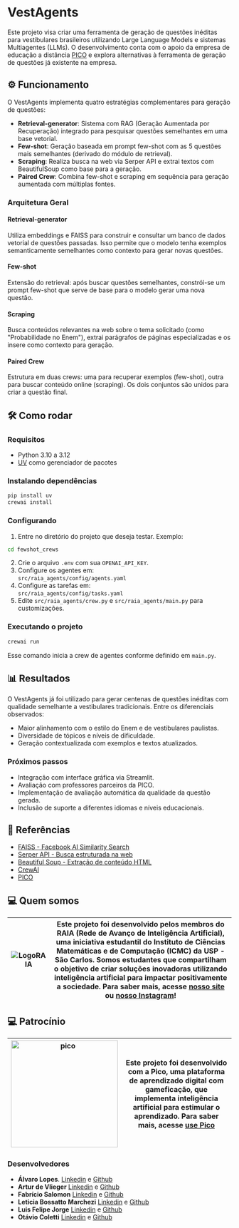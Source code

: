 
# VestAgents

Este projeto visa criar uma ferramenta de geração de questões inéditas para vestibulares brasileiros utilizando Large Language Models e sistemas Multiagentes (LLMs). O desenvolvimento conta com o apoio da empresa de educação a distância [PICO](https://www.usepico.com.br/) e explora alternativas à ferramenta de geração de questões já existente na empresa.

## ⚙️ Funcionamento

O VestAgents implementa quatro estratégias complementares para geração de questões:

- **Retrieval-generator**: Sistema com RAG (Geração Aumentada por Recuperação) integrado para pesquisar questões semelhantes em uma base vetorial.
- **Few-shot**: Geração baseada em prompt few-shot com as 5 questões mais semelhantes (derivado do módulo de retrieval).
- **Scraping**: Realiza busca na web via Serper API e extrai textos com BeautifulSoup como base para a geração.
- **Paired Crew**: Combina few-shot e scraping em sequência para geração aumentada com múltiplas fontes.

### Arquitetura Geral

#### Retrieval-generator

Utiliza embeddings e FAISS para construir e consultar um banco de dados vetorial de questões passadas. Isso permite que o modelo tenha exemplos semanticamente semelhantes como contexto para gerar novas questões.

#### Few-shot

Extensão do retrieval: após buscar questões semelhantes, constrói-se um prompt few-shot que serve de base para o modelo gerar uma nova questão.

#### Scraping

Busca conteúdos relevantes na web sobre o tema solicitado (como "Probabilidade no Enem"), extrai parágrafos de páginas especializadas e os insere como contexto para geração.

#### Paired Crew

Estrutura em duas crews: uma para recuperar exemplos (few-shot), outra para buscar conteúdo online (scraping). Os dois conjuntos são unidos para criar a questão final.

## 🛠️ Como rodar

### Requisitos

- Python 3.10 a 3.12
- [UV](https://docs.astral.sh/uv/) como gerenciador de pacotes

### Instalando dependências

```bash
pip install uv
crewai install
```

### Configurando

1. Entre no diretório do projeto que deseja testar. 
Exemplo:
```bash
cd fewshot_crews
```
2. Crie o arquivo `.env` com sua `OPENAI_API_KEY`.
3. Configure os agentes em:  
   `src/raia_agents/config/agents.yaml`
4. Configure as tarefas em:  
   `src/raia_agents/config/tasks.yaml`
5. Edite `src/raia_agents/crew.py` e `src/raia_agents/main.py` para customizações.

### Executando o projeto

```bash
crewai run
```

Esse comando inicia a crew de agentes conforme definido em `main.py`.

## 📊 Resultados

O VestAgents já foi utilizado para gerar centenas de questões inéditas com qualidade semelhante a vestibulares tradicionais. Entre os diferenciais observados:

- Maior alinhamento com o estilo do Enem e de vestibulares paulistas.
- Diversidade de tópicos e níveis de dificuldade.
- Geração contextualizada com exemplos e textos atualizados.

### Próximos passos

- Integração com interface gráfica via Streamlit.
- Avaliação com professores parceiros da PICO.
- Implementação de avaliação automática da qualidade da questão gerada.
- Inclusão de suporte a diferentes idiomas e níveis educacionais.

## 📑 Referências

- [FAISS - Facebook AI Similarity Search](https://engineering.fb.com/2017/03/29/data-infrastructure/faiss-a-library-for-efficient-similarity-search/)  
- [Serper API - Busca estruturada na web](https://serper.dev/)  
- [Beautiful Soup - Extração de conteúdo HTML](https://pypi.org/project/beautifulsoup4/)
- [CrewAI](https://www.crewai.com/)  
- [PICO](https://www.usepico.com.br/)

## 💻 Quem somos

| ![LogoRAIA](https://github.com/user-attachments/assets/ce3f8386-a900-43ff-af84-adce9c17abd2) | Este projeto foi desenvolvido pelos membros do **RAIA (Rede de Avanço de Inteligência Artificial)**, uma iniciativa estudantil do Instituto de Ciências Matemáticas e de Computação (ICMC) da USP - São Carlos. Somos estudantes que compartilham o objetivo de criar soluções inovadoras utilizando inteligência artificial para impactar positivamente a sociedade. Para saber mais, acesse [nosso site](https://gruporaia.vercel.app/) ou [nosso Instagram](https://instagram.com/grupo.raia)! |
|------------------|-------------------------------------------|

## 💻 Patrocínio
| <img width="240" height="240" alt="pico" src="https://github.com/user-attachments/assets/bf9fb6e9-d978-409a-9cbb-fc38538c0c5a" /> | Este projeto foi desenvolvido com a Pico, uma plataforma de aprendizado digital com gameficação, que implementa inteligência artificial para estimular o aprendizado. Para saber mais, acesse [use Pico](https://www.usepico.com.br/) |
|------------------|-------------------------------------------|


### Desenvolvedores

- **Álvaro Lopes**. [Linkedin](https://www.linkedin.com/in/alvaro-jose-lopes/) e [Github](https://github.com/AlvaroJoseLopes)
- **Artur de Vlieger**  [Linkedin](https://www.linkedin.com/in/artur-de-vlieger-336829252/) e [Github](https://github.com/Deflyer)
- **Fabrício Salomon** [Linkedin](https://www.linkedin.com/in/fabr%C3%ADcio-salomon/) e [Github](https://github.com/FabricioLRSalomon)
- **Leticia Bossatto Marchezi**   [Linkedin](https://www.linkedin.com/in/letmarchezi/) e [Github](https://github.com/letMarchezi)
- **Luis Felipe Jorge** [Linkedin](https://www.linkedin.com/in/luis-felipe-jorge/) e [Github](https://github.com/LuisFelipeJorge)
- **Otávio Coletti** [Linkedin](https://www.linkedin.com/in/ot%C3%A1viocoletti-012/) e [Github](https://github.com/otaviofcoletti)
